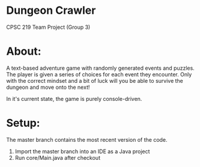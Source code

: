 # Dungeon Crawler
CPSC 219 Team Project (Group 3)

# About:
A text-based adventure game with randomly generated events and puzzles.
The player is given a series of choices for each event they encounter.
Only with the correct mindset and a bit of luck will you be able to survive the dungeon and move onto the next!

In it's current state, the game is purely console-driven.

# Setup:
The master branch contains the most recent version of the code.

1. Import the master branch into an IDE as a Java project
3. Run core/Main.java after checkout
